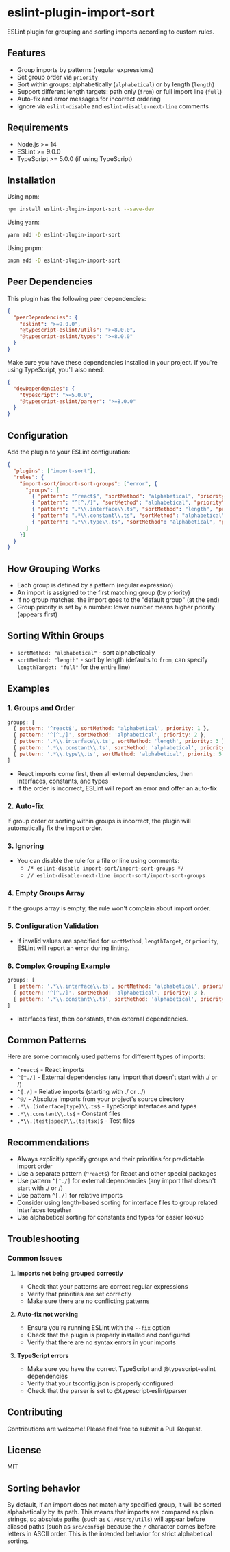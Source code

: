 # eslint-plugin-import-sort

ESLint plugin for grouping and sorting imports according to custom rules.

## Features

- Group imports by patterns (regular expressions)
- Set group order via `priority`
- Sort within groups: alphabetically (`alphabetical`) or by length (`length`)
- Support different length targets: path only (`from`) or full import line (`full`)
- Auto-fix and error messages for incorrect ordering
- Ignore via `eslint-disable` and `eslint-disable-next-line` comments

## Requirements

- Node.js >= 14
- ESLint >= 9.0.0
- TypeScript >= 5.0.0 (if using TypeScript)

## Installation

Using npm:

```bash
npm install eslint-plugin-import-sort --save-dev
```

Using yarn:

```bash
yarn add -D eslint-plugin-import-sort
```

Using pnpm:

```bash
pnpm add -D eslint-plugin-import-sort
```

## Peer Dependencies

This plugin has the following peer dependencies:

```json
{
  "peerDependencies": {
    "eslint": ">=9.0.0",
    "@typescript-eslint/utils": ">=8.0.0",
    "@typescript-eslint/types": ">=8.0.0"
  }
}
```

Make sure you have these dependencies installed in your project. If you're using TypeScript, you'll also need:

```json
{
  "devDependencies": {
    "typescript": ">=5.0.0",
    "@typescript-eslint/parser": ">=8.0.0"
  }
}
```

## Configuration

Add the plugin to your ESLint configuration:

```json
{
  "plugins": ["import-sort"],
  "rules": {
    "import-sort/import-sort-groups": ["error", {
      "groups": [
        { "pattern": "^react$", "sortMethod": "alphabetical", "priority": 1 },
        { "pattern": "^[^./]", "sortMethod": "alphabetical", "priority": 2 },
        { "pattern": ".*\\.interface\\.ts", "sortMethod": "length", "priority": 3 },
        { "pattern": ".*\\.constant\\.ts", "sortMethod": "alphabetical", "priority": 4 },
        { "pattern": ".*\\.type\\.ts", "sortMethod": "alphabetical", "priority": 5 }
      ]
    }]
  }
}
```

## How Grouping Works

- Each group is defined by a pattern (regular expression)
- An import is assigned to the first matching group (by priority)
- If no group matches, the import goes to the "default group" (at the end)
- Group priority is set by a number: lower number means higher priority (appears first)

## Sorting Within Groups

- `sortMethod: "alphabetical"` - sort alphabetically
- `sortMethod: "length"` - sort by length (defaults to `from`, can specify `lengthTarget: "full"` for the entire line)

## Examples

### 1. Groups and Order

```js
groups: [
  { pattern: '^react$', sortMethod: 'alphabetical', priority: 1 },
  { pattern: '^[^./]', sortMethod: 'alphabetical', priority: 2 },
  { pattern: '.*\\.interface\\.ts', sortMethod: 'length', priority: 3 },
  { pattern: '.*\\.constant\\.ts', sortMethod: 'alphabetical', priority: 4 },
  { pattern: '.*\\.type\\.ts', sortMethod: 'alphabetical', priority: 5 }
]
```

- React imports come first, then all external dependencies, then interfaces, constants, and types
- If the order is incorrect, ESLint will report an error and offer an auto-fix

### 2. Auto-fix

If group order or sorting within groups is incorrect, the plugin will automatically fix the import order.

### 3. Ignoring

- You can disable the rule for a file or line using comments:
  - `/* eslint-disable import-sort/import-sort-groups */`
  - `// eslint-disable-next-line import-sort/import-sort-groups`

### 4. Empty Groups Array

If the groups array is empty, the rule won't complain about import order.

### 5. Configuration Validation

- If invalid values are specified for `sortMethod`, `lengthTarget`, or `priority`, ESLint will report an error during linting.

### 6. Complex Grouping Example

```js
groups: [
  { pattern: '.*\\.interface\\.ts', sortMethod: 'alphabetical', priority: 1 },
  { pattern: '^[^./]', sortMethod: 'alphabetical', priority: 3 },
  { pattern: '.*\\.constant\\.ts', sortMethod: 'alphabetical', priority: 2 }
]
```

- Interfaces first, then constants, then external dependencies.

## Common Patterns

Here are some commonly used patterns for different types of imports:

- `^react$` - React imports
- `^[^./]` - External dependencies (any import that doesn't start with ./ or /)
- `^[./]` - Relative imports (starting with ./ or ../)
- `^@/` - Absolute imports from your project's source directory
- `.*\\.(interface|type)\\.ts$` - TypeScript interfaces and types
- `.*\\.constant\\.ts$` - Constant files
- `.*\\.(test|spec)\\.(ts|tsx)$` - Test files

## Recommendations

- Always explicitly specify groups and their priorities for predictable import order
- Use a separate pattern (`^react$`) for React and other special packages
- Use pattern `^[^./]` for external dependencies (any import that doesn't start with ./ or /)
- Use pattern `^[./]` for relative imports
- Consider using length-based sorting for interface files to group related interfaces together
- Use alphabetical sorting for constants and types for easier lookup

## Troubleshooting

### Common Issues

1. **Imports not being grouped correctly**
   - Check that your patterns are correct regular expressions
   - Verify that priorities are set correctly
   - Make sure there are no conflicting patterns

2. **Auto-fix not working**
   - Ensure you're running ESLint with the `--fix` option
   - Check that the plugin is properly installed and configured
   - Verify that there are no syntax errors in your imports

3. **TypeScript errors**
   - Make sure you have the correct TypeScript and @typescript-eslint dependencies
   - Verify that your tsconfig.json is properly configured
   - Check that the parser is set to @typescript-eslint/parser

## Contributing

Contributions are welcome! Please feel free to submit a Pull Request.

## License

MIT

## Sorting behavior

By default, if an import does not match any specified group, it will be sorted alphabetically by its path. This means that imports are compared as plain strings, so absolute paths (such as `C:/Users/utils`) will appear before aliased paths (such as `src/config`) because the `/` character comes before letters in ASCII order. This is the intended behavior for strict alphabetical sorting.
